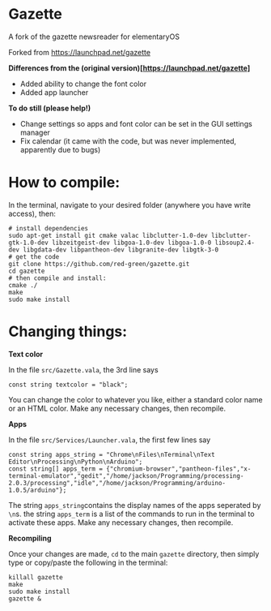 Gazette
=======

A fork of the gazette newsreader for elementaryOS

Forked from https://launchpad.net/gazette

**Differences from the (original version)[https://launchpad.net/gazette]**

* Added ability to change the font color
* Added app launcher

**To do still (please help!)**

* Change settings so apps and font color can be set in the GUI settings manager
* Fix calendar (it came with the code, but was never implemented, apparently due to bugs)


How to compile:
===============

In the terminal, navigate to your desired folder (anywhere you have write access), then:

    # install dependencies  
    sudo apt-get install git cmake valac libclutter-1.0-dev libclutter-gtk-1.0-dev libzeitgeist-dev libgoa-1.0-dev libgoa-1.0-0 libsoup2.4-dev libgdata-dev libpantheon-dev libgranite-dev libgtk-3-0
    # get the code
    git clone https://github.com/red-green/gazette.git
    cd gazette
    # then compile and install:
    cmake ./
    make
    sudo make install


Changing things:
================

**Text color**

In the file `src/Gazette.vala`, the 3rd line says

    const string textcolor = "black";

You can change the color to whatever you like, either a standard color name or an HTML color.
Make any necessary changes, then recompile.

**Apps**

In the file `src/Services/Launcher.vala`, the first few lines say

    const string apps_string = "Chrome\nFiles\nTerminal\nText Editor\nProcessing\nPython\nArduino";
    const string[] apps_term = {"chromium-browser","pantheon-files","x-terminal-emulator","gedit","/home/jackson/Programming/processing-2.0.3/processing","idle","/home/jackson/Programming/arduino-1.0.5/arduino"};

The string `apps_string`contains the display names of the apps seperated by `\n`s. the string `apps_term` is a list of the commands to run in the terminal to activate these apps.
Make any necessary changes, then recompile.

**Recompiling**

Once your changes are made, `cd` to the main `gazette` directory, then simply type or copy/paste the following in the terminal:

    killall gazette
    make
    sudo make install
    gazette &

